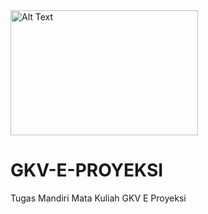 <img src="https://github.com/bruhismyname/PUBLIC-SOURCE/blob/main/Screenshots/dimetric_view.png" alt="Alt Text" width="300" height="200">

# GKV-E-PROYEKSI
Tugas Mandiri Mata Kuliah GKV E Proyeksi

